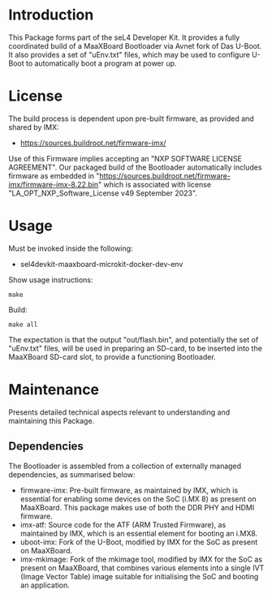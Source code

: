 # Introduction

This Package forms part of the seL4 Developer Kit. It provides a fully
coordinated build of a MaaXBoard Bootloader via Avnet fork of Das U-Boot. It
also provides a set of "uEnv.txt" files, which may be used to configure U-Boot
to automatically boot a program at power up.

# License

The build process is dependent upon pre-built firmware, as provided and shared
by IMX:
* https://sources.buildroot.net/firmware-imx/

Use of this Firmware implies accepting an "NXP SOFTWARE LICENSE AGREEMENT".
Our packaged build of the Bootloader automatically includes firmware as
embedded in "https://sources.buildroot.net/firmware-imx/firmware-imx-8.22.bin"
which is associated with license "LA_OPT_NXP_Software_License v49 September
2023". 

# Usage

Must be invoked inside the following:
* sel4devkit-maaxboard-microkit-docker-dev-env

Show usage instructions:
```
make
```

Build:
```
make all
```

The expectation is that the output "out/flash.bin", and potentially the set of
"uEnv.txt" files, will be used in preparing an SD-card, to be inserted into
the MaaXBoard SD-card slot, to provide a functioning Bootloader.

# Maintenance

Presents detailed technical aspects relevant to understanding and maintaining
this Package.

## Dependencies

The Bootloader is assembled from a collection of externally managed
dependencies, as summarised below:
- firmware-imx: Pre-built firmware, as maintained by IMX, which is essential
  for enabling some devices on the SoC (i.MX 8) as present on MaaXBoard.
This package makes use of both the DDR PHY and HDMI firmware.
- imx-atf: Source code for the ATF (ARM Trusted Firmware), as maintained by
  IMX, which is an essential element for booting an i.MX8.
- uboot-imx: Fork of the U-Boot, modified by IMX for the SoC as present on
  MaaXBoard.
- imx-mkimage: Fork of the mkimage tool, modified by IMX for the SoC as
  present on MaaXBoard, that combines various elements into a single IVT
(Image Vector Table) image suitable for initialising the SoC and booting an
application.
